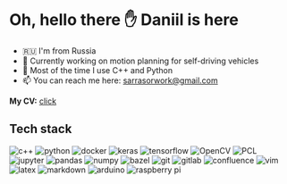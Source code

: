 # Oh, hello there ✋ Daniil is here

- 🇷🇺 I'm from Russia
- 🚗 Сurrently working on motion planning for self-driving vehicles
- 🤖 Most of the time I use C++ and Python
- 📫 You can reach me here: [sarrasorwork@gmail.com](mailto:sarrasorwork@gmail.com)

**My CV:** [click](https://raw.githubusercontent.com/Sarrasor/Sarrasor/main/cv.pdf)

## Tech stack

![c++](https://img.shields.io/badge/c++%20-%2314354C.svg?&style=for-the-badge&logo=c%2B%2B&logoColor=white)
![python](https://img.shields.io/badge/python%20-%2314354C.svg?&style=for-the-badge&logo=python&logoColor=white)
![docker](https://img.shields.io/badge/docker-%232496ED.svg?&style=for-the-badge&logo=docker&logoColor=white)
![keras](https://img.shields.io/badge/Keras%20-%23D00000.svg?&style=for-the-badge&logo=Keras&logoColor=white)
![tensorflow](https://img.shields.io/badge/Tensorflow%20-%23F37626.svg?&style=for-the-badge&logo=Tensorflow&logoColor=white)
![OpenCV](https://img.shields.io/badge/OpenCV%20-%23326ce5.svg?&style=for-the-badge&logo=opencv&logoColor=white)
![PCL](https://img.shields.io/badge/PCL%20-%93ba65.svg?&style=for-the-badge&logo=pcl&logoColor=white)
![jupyter](https://img.shields.io/badge/Jupyter%20-%23F37626.svg?&style=for-the-badge&logo=Jupyter&logoColor=white)
![pandas](https://img.shields.io/badge/pandas%20-%23150458.svg?&style=for-the-badge&logo=pandas&logoColor=white)
![numpy](https://img.shields.io/badge/numpy%20-%232671E5.svg?&style=for-the-badge&logo=numpy&logoColor=white)
![bazel](https://img.shields.io/badge/bazel%20-%2300701acd.svg?&style=for-the-badge&logo=bazel&logoColor=white)
![git](https://img.shields.io/badge/git%20-%23F05033.svg?&style=for-the-badge&logo=git&logoColor=white)
![gitlab](https://img.shields.io/badge/gitlab%20-%23380d75.svg?&style=for-the-badge&logo=gitlab&logoColor=white)
![confluence](https://img.shields.io/badge/confluence%20-%230053cd.svg?&style=for-the-badge&logo=confluence&logoColor=white)
![vim](https://img.shields.io/badge/vim-%2342B029.svg?&style=for-the-badge&logo=vim&logoColor=white)
![latex](https://img.shields.io/badge/latex-008080.svg?&style=for-the-badge&logo=latex&logoColor=white)
![markdown](https://img.shields.io/badge/markdown-%23000000.svg?&style=for-the-badge&logo=markdown&logoColor=white)
![arduino](https://img.shields.io/badge/-Arduino-00979D?style=for-the-badge&logo=Arduino&logoColor=white)
![raspberry pi](https://img.shields.io/badge/RASPBERRY%20PI-%23C51A4A.svg?&style=for-the-badge&logo=raspberry%20pi&logoColor=white)
